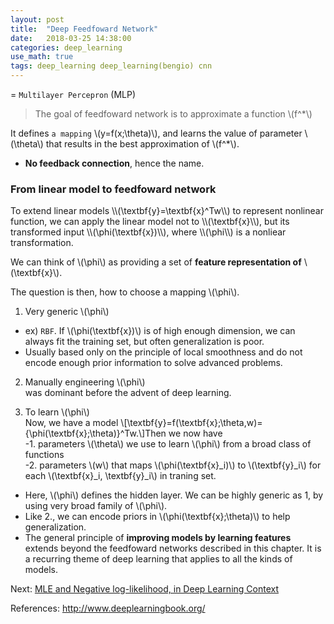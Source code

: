 ```yaml
---
layout: post
title:  "Deep Feedfoward Network"
date:   2018-03-25 14:38:00
categories: deep_learning
use_math: true
tags: deep_learning deep_learning(bengio) cnn
---
```

= `Multilayer Percepron` (MLP)

>The goal of feedfoward network is to approximate a function \\(f^*\\)

It defines `a mapping` \\(y=f(x;\theta)\\), and learns the value of parameter \\(\theta\\) that results in the best approximation of \\(f^*\\).
- __No feedback connection__, hence the name.

<h3 id="linear_to_ffn">From linear model to feedfoward network</h3>
To extend linear models \\(\textbf{y}=\textbf{x}^Tw\\) to represent nonlinear function, we can apply the linear model not to \\(\textbf{x}\\), but its transformed input \\(\phi(\textbf{x})\\), where \\(\phi\\) is a nonliear transformation.

We can think of \\(\phi\\) as providing a set of __feature representation of__ \\(\textbf{x}\\).

The question is then, how to choose a mapping \\(\phi\\).

1. Very generic \\(\phi\\)  
- ex) `RBF`. If \\(\phi(\textbf{x})\\) is of high enough dimension, we can always fit the training set, but often generalization is poor.  
- Usually based only on the principle of local smoothness and do not encode enough prior information to solve advanced problems.

2. Manually engineering \\(\phi\\)  
was dominant before the advent of deep learning.

3. To learn \\(\phi\\)  
Now, we have a model \\[\textbf{y}=f(\textbf{x};\theta,w)={\phi(\textbf{x};\theta)}^Tw.\\]Then we now have  
-1. parameters \\(\theta\\) we use to learn \\(\phi\\) from a broad class of functions  
-2. parameters \\(w\\) that maps \\(\phi(\textbf{x}_i)\\) to \\(\textbf{y}_i\\) for each \\(\textbf{x}_i, \textbf{y}_i\\) in traning set.  

- Here, \\(\phi\\) defines the hidden layer. We can be highly generic as 1, by using very broad family of \\(\phi\\).  
- Like 2., we can encode priors in \\(\phi(\textbf{x};\theta)\\) to help generalization.
- The general principle of __improving models by learning features__ extends beyond the feedfoward networks described in this chapter. It is a recurring theme of deep learning that applies to all the kinds of models.


Next: <a href="{{site.url}}/deep_learning/2018/03/25/mle-neg-log-likelihood.html" target="_blank">MLE and Negative log-likelihood, in Deep Learning Context</a>  


References:
<a href="http://www.deeplearningbook.org/" target="_blank">http://www.deeplearningbook.org/</a>
